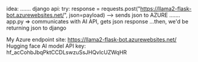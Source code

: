 idea: 
.......
django api: 
   try:
        response = requests.post("https://llama2-flask-bot.azurewebsites.net/", json=payload)
--> sends json to AZURE
.......
app.py 
=> communicates with AI API, gets json response
...then, we'd be returning json to django

My Azure endpoint site: https://llama2-flask-bot.azurewebsites.net/
Hugging face AI model API key: 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
